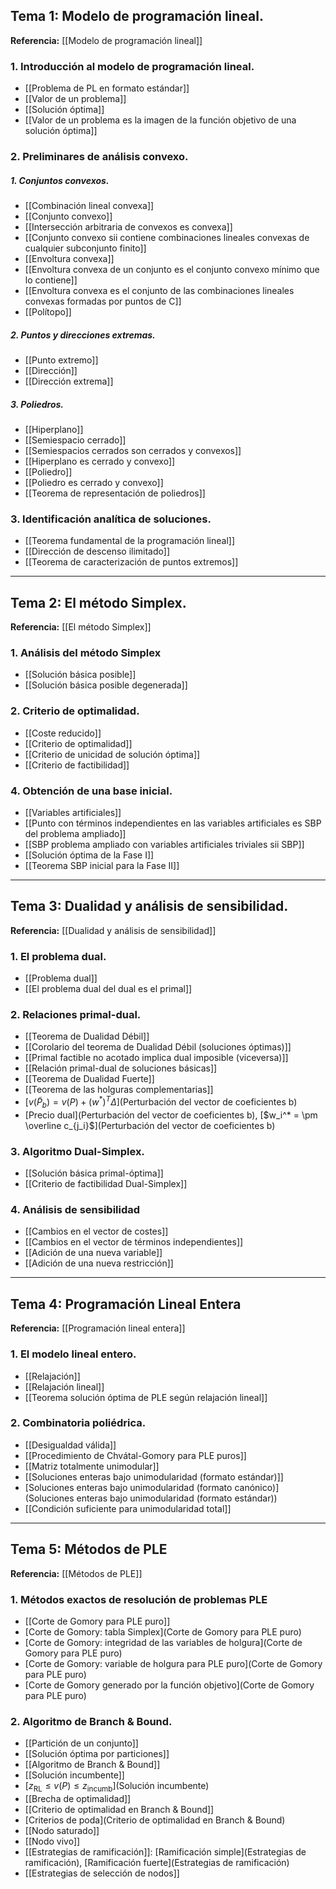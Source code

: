 ## Tema 1: Modelo de programación lineal.
**Referencia:** [[Modelo de programación lineal]]
### 1. Introducción al modelo de programación lineal.
- [[Problema de PL en formato estándar]]
- [[Valor de un problema]]
- [[Solución óptima]]
- [[Valor de un problema es la imagen de la función objetivo de una solución óptima]]

### 2. Preliminares de análisis convexo.
##### 1. Conjuntos convexos.
- [[Combinación lineal convexa]]
- [[Conjunto convexo]]
- [[Intersección arbitraria de convexos es convexa]]
- [[Conjunto convexo sii contiene combinaciones lineales convexas de cualquier subconjunto finito]]
- [[Envoltura convexa]]
- [[Envoltura convexa de un conjunto es el conjunto convexo mínimo que lo contiene]]
- [[Envoltura convexa es el conjunto de las combinaciones lineales convexas formadas por puntos de C]]
- [[Polítopo]]
##### 2. Puntos y direcciones extremas.
- [[Punto extremo]]
- [[Dirección]]
- [[Dirección extrema]]
##### 3. Poliedros.
- [[Hiperplano]]
- [[Semiespacio cerrado]]
- [[Semiespacios cerrados son cerrados y convexos]]
- [[Hiperplano es cerrado y convexo]]
- [[Poliedro]]
- [[Poliedro es cerrado y convexo]]
- [[Teorema de representación de poliedros]]

### 3. Identificación analítica de soluciones.
- [[Teorema fundamental de la programación lineal]]
- [[Dirección de descenso ilimitado]]
- [[Teorema de caracterización de puntos extremos]]
---
## Tema 2: El método Simplex.
**Referencia:** [[El método Simplex]]
### 1. Análisis del método Simplex
- [[Solución básica posible]]
- [[Solución básica posible degenerada]]
### 2. Criterio de optimalidad.
- [[Coste reducido]]
- [[Criterio de optimalidad]]
- [[Criterio de unicidad de solución óptima]]
- [[Criterio de factibilidad]]
### 4. Obtención de una base inicial.
- [[Variables artificiales]]
- [[Punto con términos independientes en las variables artificiales es SBP del problema ampliado]]
- [[SBP problema ampliado con variables artificiales triviales sii SBP]]
- [[Solución óptima de la Fase I]]
- [[Teorema SBP inicial para la Fase II]]
---
## Tema 3: Dualidad y análisis de sensibilidad.
**Referencia:** [[Dualidad y análisis de sensibilidad]]
### 1. El problema dual.
- [[Problema dual]]
- [[El problema dual del dual es el primal]]
### 2. Relaciones primal-dual.
- [[Teorema de Dualidad Débil]]
- [[Corolario del teorema de Dualidad Débil (soluciones óptimas)]]
- [[Primal factible no acotado implica dual imposible (viceversa)]]
- [[Relación primal-dual de soluciones básicas]]
- [[Teorema de Dualidad Fuerte]]
- [[Teorema de las holguras complementarias]]
- [$v(\tilde P_b) = v(P) + (w^* ) ^T \Delta$](Perturbación del vector de coeficientes b)
- [Precio dual](Perturbación del vector de coeficientes b), [$w_i^* = \pm \overline c_{j_i}$](Perturbación del vector de coeficientes b)
### 3. Algoritmo Dual-Simplex.
- [[Solución básica primal-óptima]]
- [[Criterio de factibilidad Dual-Simplex]]
### 4. Análisis de sensibilidad
- [[Cambios en el vector de costes]]
- [[Cambios en el vector de términos independientes]]
- [[Adición de una nueva variable]]
- [[Adición de una nueva restricción]]
---
## Tema 4: Programación Lineal Entera
**Referencia:** [[Programación lineal entera]]
### 1. El modelo lineal entero.
- [[Relajación]]
- [[Relajación lineal]]
- [[Teorema solución óptima de PLE según relajación lineal]]
### 2. Combinatoria poliédrica.
- [[Desigualdad válida]]
- [[Procedimiento de Chvátal-Gomory para PLE puros]]
- [[Matriz totalmente unimodular]]
- [[Soluciones enteras bajo unimodularidad (formato estándar)]]
- [Soluciones enteras bajo unimodularidad (formato canónico)](Soluciones enteras bajo unimodularidad (formato estándar))
- [[Condición suficiente para unimodularidad total]]
---
## Tema 5: Métodos de PLE
**Referencia:** [[Métodos de PLE]]
### 1. Métodos exactos de resolución de problemas PLE
- [[Corte de Gomory para PLE puro]]
- [Corte de Gomory: tabla Simplex](Corte de Gomory para PLE puro)
- [Corte de Gomory: integridad de las variables de holgura](Corte de Gomory para PLE puro)
- [Corte de Gomory: variable de holgura para PLE puro](Corte de Gomory para PLE puro)
- [Corte de Gomory generado por la función objetivo](Corte de Gomory para PLE puro)
### 2. Algoritmo de Branch & Bound.
- [[Partición de un conjunto]]
- [[Solución óptima por particiones]]
- [[Algoritmo de Branch & Bound]]
- [[Solución incumbente]]
- [$z_{\textrm{RL}} \le v(P) \le z_{\textrm{incumb}}$](Solución incumbente)
- [[Brecha de optimalidad]]
- [[Criterio de optimalidad en Branch & Bound]]
- [Criterios de poda](Criterio de optimalidad en Branch & Bound)
- [[Nodo saturado]]
- [[Nodo vivo]]
- [[Estrategias de ramificación]]: [Ramificación simple](Estrategias de ramificación), [Ramificación fuerte](Estrategias de ramificación)
- [[Estrategias de selección de nodos]]
